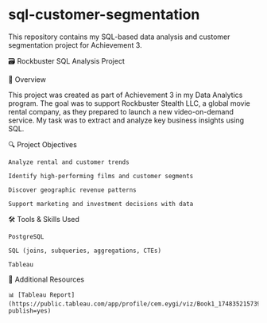 # sql-customer-segmentation
This repository contains my SQL-based data analysis and customer segmentation project for Achievement 3.

🗃️ Rockbuster SQL Analysis Project

📌 Overview

This project was created as part of Achievement 3 in my Data Analytics program. The goal was to support Rockbuster Stealth LLC, a global movie rental company, as they prepared to launch a new video-on-demand service. My task was to extract and analyze key business insights using SQL.

🔍 Project Objectives

    Analyze rental and customer trends

    Identify high-performing films and customer segments

    Discover geographic revenue patterns

    Support marketing and investment decisions with data

🛠 Tools & Skills Used

    PostgreSQL

    SQL (joins, subqueries, aggregations, CTEs)

    Tableau

📎 Additional Resources

    📊 [Tableau Report] (https://public.tableau.com/app/profile/cem.eygi/viz/Book1_17483521573950/TopCities?publish=yes)

